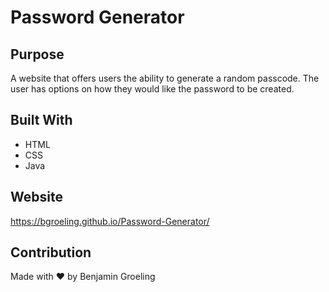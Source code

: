 # Password Generator

## Purpose
A website that offers users the ability to generate a random passcode. The user has options on how they would like the password to be created. 

## Built With
* HTML
* CSS
* Java

## Website
https://bgroeling.github.io/Password-Generator/

## Contribution
Made with ❤️ by Benjamin Groeling


